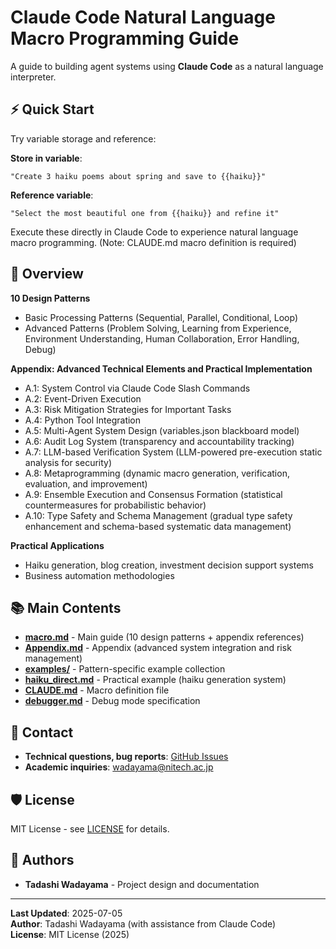 # Claude Code Natural Language Macro Programming Guide

A guide to building agent systems using **Claude Code** as a natural language interpreter.

## ⚡ Quick Start

Try variable storage and reference:

**Store in variable**:
```
"Create 3 haiku poems about spring and save to {{haiku}}"
```

**Reference variable**:
```
"Select the most beautiful one from {{haiku}} and refine it"
```

Execute these directly in Claude Code to experience natural language macro programming.
(Note: CLAUDE.md macro definition is required)

## 🎯 Overview

**10 Design Patterns**
- Basic Processing Patterns (Sequential, Parallel, Conditional, Loop)
- Advanced Patterns (Problem Solving, Learning from Experience, Environment Understanding, Human Collaboration, Error Handling, Debug)

**Appendix: Advanced Technical Elements and Practical Implementation**
- A.1: System Control via Claude Code Slash Commands
- A.2: Event-Driven Execution
- A.3: Risk Mitigation Strategies for Important Tasks
- A.4: Python Tool Integration
- A.5: Multi-Agent System Design (variables.json blackboard model)
- A.6: Audit Log System (transparency and accountability tracking)
- A.7: LLM-based Verification System (LLM-powered pre-execution static analysis for security)
- A.8: Metaprogramming (dynamic macro generation, verification, evaluation, and improvement)
- A.9: Ensemble Execution and Consensus Formation (statistical countermeasures for probabilistic behavior)
- A.10: Type Safety and Schema Management (gradual type safety enhancement and schema-based systematic data management)

**Practical Applications**
- Haiku generation, blog creation, investment decision support systems
- Business automation methodologies

## 📚 Main Contents

- **[macro.md](./macro.md)** - Main guide (10 design patterns + appendix references)
- **[Appendix.md](./Appendix.md)** - Appendix (advanced system integration and risk management)
- **[examples/](./examples/)** - Pattern-specific example collection
- **[haiku_direct.md](./haiku_direct.md)** - Practical example (haiku generation system)
- **[CLAUDE.md](./CLAUDE.md)** - Macro definition file
- **[debugger.md](./debugger.md)** - Debug mode specification

## 📧 Contact

- **Technical questions, bug reports**: [GitHub Issues](../../issues)
- **Academic inquiries**: wadayama@nitech.ac.jp

## 🛡️ License

MIT License - see [LICENSE](./LICENSE) for details.

## 👥 Authors

- **Tadashi Wadayama** - Project design and documentation

---

**Last Updated**: 2025-07-05  
**Author**: Tadashi Wadayama (with assistance from Claude Code)  
**License**: MIT License (2025)
